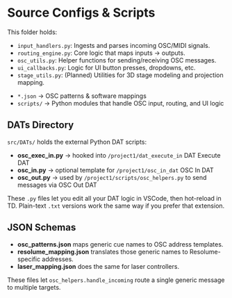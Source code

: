 # Source Configs & Scripts

This folder holds:  

- `input_handlers.py`: Ingests and parses incoming OSC/MIDI signals.
- `routing_engine.py`: Core logic that maps inputs → outputs.
- `osc_utils.py`: Helper functions for sending/receiving OSC messages.
- `ui_callbacks.py`: Logic for UI button presses, dropdowns, etc.
- `stage_utils.py`: (Planned) Utilities for 3D stage modeling and projection mapping.

<!-- Example configs live in `config/routing_map.json`, `config/input_aliases.json`, and `config/endpoints.json`. -->

- `*.json` → OSC patterns & software mappings  
- `scripts/` → Python modules that handle OSC input, routing, and UI logic  

## DATs Directory

`src/DATs/` holds the external Python DAT scripts:

- **osc_exec_in.py** → hooked into `/project1/dat_execute_in` DAT Execute DAT
- **osc_in.py** → optional template for `/project1/osc_in_dat` OSC In DAT
- **osc_out.py** → used by `/project1/scripts/osc_helpers.py` to send messages via OSC Out DAT

These `.py` files let you edit all your DAT logic in VSCode, then hot-reload in TD. Plain-text `.txt` versions work the same way if you prefer that extension.

## JSON Schemas

- **osc_patterns.json** maps generic cue names to OSC address templates.
- **resolume_mapping.json** translates those generic names to Resolume-specific addresses.
- **laser_mapping.json** does the same for laser controllers.

These files let `osc_helpers.handle_incoming` route a single generic message to multiple targets.

